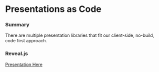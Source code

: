 # Presentations as Code

### Summary
There are multiple presentation libraries that fit our client-side, no-build, code first approach.

### Reveal.js
[Presentation Here](presentations/reveal.md)
